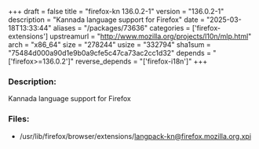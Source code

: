 +++
draft = false
title = "firefox-kn 136.0.2-1"
version = "136.0.2-1"
description = "Kannada language support for Firefox"
date = "2025-03-18T13:33:44"
aliases = "/packages/73636"
categories = ['firefox-extensions']
upstreamurl = "http://www.mozilla.org/projects/l10n/mlp.html"
arch = "x86_64"
size = "278244"
usize = "332794"
sha1sum = "75484d000a90d1e9b0a9cfe5c47ca73ac2cc1d32"
depends = "['firefox>=136.0.2']"
reverse_depends = "['firefox-i18n']"
+++
### Description: 
Kannada language support for Firefox

### Files: 
* /usr/lib/firefox/browser/extensions/langpack-kn@firefox.mozilla.org.xpi
